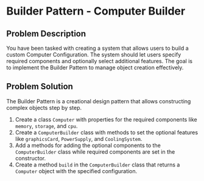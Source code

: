 # Builder Pattern - Computer Builder

## Problem Description

You have been tasked with creating a system that allows users to build a custom Computer Configuration. The system should let users specify required components and optionally select additional features. The goal is to implement the Builder Pattern to manage object creation effectively.

## Problem Solution

The Builder Pattern is a creational design pattern that allows constructing complex objects step by step. 
1. Create a class `Computer` with properties for the required components like `memory`, `storage`, and `cpu`.
2. Create a `ComputerBuilder` class with methods to set the optional features like `graphicsCard`, `PowerSupply`, and `CoolingSystem`.
3. Add a methods for adding the optional components to the `ComputerBuilder` class while required components are set in the constructor.
4. Create a method `build` in the `ComputerBuilder` class that returns a `Computer` object with the specified configuration.